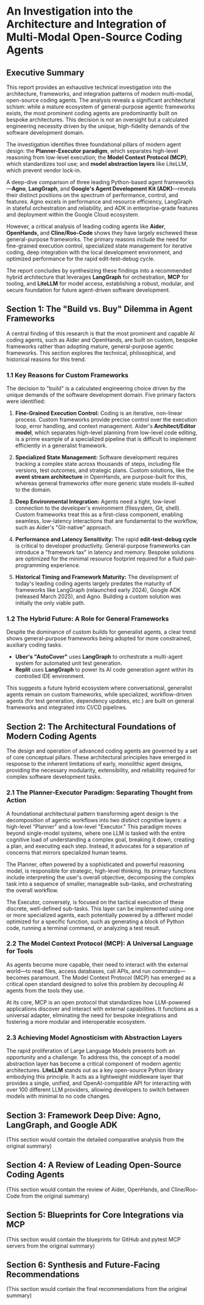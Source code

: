 # An Investigation into the Architecture and Integration of Multi-Modal Open-Source Coding Agents

## Executive Summary

This report provides an exhaustive technical investigation into the architecture, frameworks, and integration patterns of modern multi-modal, open-source coding agents. The analysis reveals a significant architectural schism: while a mature ecosystem of general-purpose agentic frameworks exists, the most prominent coding agents are predominantly built on bespoke architectures. This decision is not an oversight but a calculated engineering necessity driven by the unique, high-fidelity demands of the software development domain.

The investigation identifies three foundational pillars of modern agent design: the **Planner-Executor paradigm**, which separates high-level reasoning from low-level execution; the **Model Context Protocol (MCP)**, which standardizes tool use; and **model abstraction layers** like LiteLLM, which prevent vendor lock-in.

A deep-dive comparison of three leading Python-based agent frameworks—**Agno**, **LangGraph**, and **Google's Agent Development Kit (ADK)**—reveals their distinct positions on the spectrum of performance, control, and features. Agno excels in performance and resource efficiency, LangGraph in stateful orchestration and reliability, and ADK in enterprise-grade features and deployment within the Google Cloud ecosystem.

However, a critical analysis of leading coding agents like **Aider**, **OpenHands**, and **Cline/Roo-Code** shows they have largely eschewed these general-purpose frameworks. The primary reasons include the need for fine-grained execution control, specialized state management for iterative coding, deep integration with the local development environment, and optimized performance for the rapid edit-test-debug cycle.

The report concludes by synthesizing these findings into a recommended hybrid architecture that leverages **LangGraph** for orchestration, **MCP** for tooling, and **LiteLLM** for model access, establishing a robust, modular, and secure foundation for future agent-driven software development.

## Section 1: The "Build vs. Buy" Dilemma in Agent Frameworks

A central finding of this research is that the most prominent and capable AI coding agents, such as Aider and OpenHands, are built on custom, bespoke frameworks rather than adopting mature, general-purpose agentic frameworks. This section explores the technical, philosophical, and historical reasons for this trend.

### 1.1 Key Reasons for Custom Frameworks

The decision to "build" is a calculated engineering choice driven by the unique demands of the software development domain. Five primary factors were identified:

1.  **Fine-Grained Execution Control:** Coding is an iterative, non-linear process. Custom frameworks provide precise control over the execution loop, error handling, and context management. Aider's **Architect/Editor model**, which separates high-level planning from low-level code editing, is a prime example of a specialized pipeline that is difficult to implement efficiently in a generalist framework.

2.  **Specialized State Management:** Software development requires tracking a complex state across thousands of steps, including file versions, test outcomes, and strategic plans. Custom solutions, like the **event stream architecture** in OpenHands, are purpose-built for this, whereas general frameworks offer more generic state models ill-suited to the domain.

3.  **Deep Environmental Integration:** Agents need a tight, low-level connection to the developer's environment (filesystem, Git, shell). Custom frameworks treat this as a first-class component, enabling seamless, low-latency interactions that are fundamental to the workflow, such as Aider's "Git-native" approach.

4.  **Performance and Latency Sensitivity:** The rapid **edit-test-debug cycle** is critical to developer productivity. General-purpose frameworks can introduce a "framework tax" in latency and memory. Bespoke solutions are optimized for the minimal resource footprint required for a fluid pair-programming experience.

5.  **Historical Timing and Framework Maturity:** The development of today's leading coding agents largely predates the maturity of frameworks like LangGraph (relaunched early 2024), Google ADK (released March 2025), and Agno. Building a custom solution was initially the only viable path.

### 1.2 The Hybrid Future: A Role for General Frameworks

Despite the dominance of custom builds for generalist agents, a clear trend shows general-purpose frameworks being adopted for more constrained, auxiliary coding tasks.

-   **Uber's "AutoCover"** uses **LangGraph** to orchestrate a multi-agent system for automated unit test generation.
-   **Replit** uses **LangGraph** to power its AI code generation agent within its controlled IDE environment.

This suggests a future hybrid ecosystem where conversational, generalist agents remain on custom frameworks, while specialized, workflow-driven agents (for test generation, dependency updates, etc.) are built on general frameworks and integrated into CI/CD pipelines.

## Section 2: The Architectural Foundations of Modern Coding Agents

The design and operation of advanced coding agents are governed by a set of core conceptual pillars. These architectural principles have emerged in response to the inherent limitations of early, monolithic agent designs, providing the necessary modularity, extensibility, and reliability required for complex software development tasks.

### 2.1 The Planner-Executor Paradigm: Separating Thought from Action

A foundational architectural pattern transforming agent design is the decomposition of agentic workflows into two distinct cognitive layers: a high-level "Planner" and a low-level "Executor." This paradigm moves beyond single-model systems, where one LLM is tasked with the entire cognitive load of understanding a complex goal, breaking it down, creating a plan, and executing each step. Instead, it advocates for a separation of concerns that mirrors specialized human teams.

The Planner, often powered by a sophisticated and powerful reasoning model, is responsible for strategic, high-level thinking. Its primary functions include interpreting the user's overall objective, decomposing the complex task into a sequence of smaller, manageable sub-tasks, and orchestrating the overall workflow.

The Executor, conversely, is focused on the tactical execution of these discrete, well-defined sub-tasks. This layer can be implemented using one or more specialized agents, each potentially powered by a different model optimized for a specific function, such as generating a block of Python code, running a terminal command, or analyzing a test result.

### 2.2 The Model Context Protocol (MCP): A Universal Language for Tools

As agents become more capable, their need to interact with the external world—to read files, access databases, call APIs, and run commands—becomes paramount. The Model Context Protocol (MCP) has emerged as a critical open standard designed to solve this problem by decoupling AI agents from the tools they use.

At its core, MCP is an open protocol that standardizes how LLM-powered applications discover and interact with external capabilities. It functions as a universal adapter, eliminating the need for bespoke integrations and fostering a more modular and interoperable ecosystem.

### 2.3 Achieving Model Agnosticism with Abstraction Layers

The rapid proliferation of Large Language Models presents both an opportunity and a challenge. To address this, the concept of a model abstraction layer has become a critical component of modern agentic architectures. **LiteLLM** stands out as a key open-source Python library embodying this principle. It acts as a lightweight middleware layer that provides a single, unified, and OpenAI-compatible API for interacting with over 100 different LLM providers, allowing developers to switch between models with minimal to no code changes.

## Section 3: Framework Deep Dive: Agno, LangGraph, and Google ADK

(This section would contain the detailed comparative analysis from the original summary)

## Section 4: A Review of Leading Open-Source Coding Agents

(This section would contain the review of Aider, OpenHands, and Cline/Roo-Code from the original summary)

## Section 5: Blueprints for Core Integrations via MCP

(This section would contain the blueprints for GitHub and pytest MCP servers from the original summary)

## Section 6: Synthesis and Future-Facing Recommendations

(This section would contain the final recommendations from the original summary)
